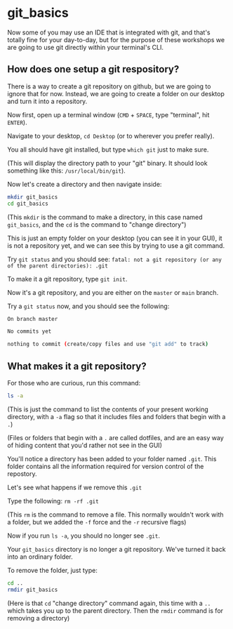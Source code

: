 # git_basics

Now some of you may use an IDE that is integrated with git, and that's totally fine for your day-to-day, but for the purpose of these workshops we are going to use git directly within your terminal's CLI.

## How does one setup a git respository?

There is a way to create a git repository on github, but we are going to ignore that for now. Instead, we are going to create a folder on our desktop and turn it into a repository.

Now first, open up a terminal window (`CMD` + `SPACE`, type "terminal", hit `ENTER`).

Navigate to your desktop, `cd Desktop` (or to wherever you prefer really).

You all should have git installed, but type `which git`  just to make sure.

(This will display the directory path to your "git" binary. It should look something like this: `/usr/local/bin/git`).

Now let's create a directory and then navigate inside:

```sh
mkdir git_basics
cd git_basics
```

(This `mkdir` is the command to make a directory, in this case named `git_basics`, and the `cd` is the command to "change directory")

This is just an empty folder on your desktop (you can see it in your GUI), it is not a repository yet, and we can see this by trying to use a git command.

Try `git status` and you should see: `fatal: not a git repository (or any of the parent directories): .git`

To make it a git repository, type `git init`.

Now it's a git repository, and you are either on the `master` or `main` branch.

Try a `git status` now, and you should see the following:

```sh
On branch master

No commits yet

nothing to commit (create/copy files and use "git add" to track)
```

## What makes it a git repository?

For those who are curious, run this command:

```sh
ls -a
```

(This is just the command to list the contents of your present working directory, with a `-a` flag so that it includes files and folders that begin with a `.`)

(Files or folders that begin with a `.` are called dotfiles, and are an easy way of hiding content that you'd rather not see in the GUI)

You'll notice a directory has been added to your folder named `.git`. This folder contains all the information required for version control of the repostory.

Let's see what happens if we remove this `.git`

Type the following: `rm -rf .git`

(This `rm` is the command to remove a file. This normally wouldn't work with a folder, but we added the `-f` force and the `-r` recursive flags)

Now if you run `ls -a`, you should no longer see `.git`.

Your `git_basics` directory is no longer a git repository. We've turned it back into an ordinary folder.

To remove the folder, just type:

```sh
cd ..
rmdir git_basics
```

(Here is that `cd` "change directory" command again, this time with a `..` which takes you up to the parent directory. Then the `rmdir` command is for removing a directory)
